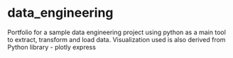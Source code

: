# data_engineering
Portfolio for a sample data engineering project using python as a main tool to extract, transform and load data. Visualization used is also derived from Python library - plotly express
